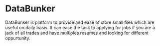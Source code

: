 # DataBunker

DataBunker is platform to provide and ease of store small files which are useful on daily basis. It can ease the task to applying for jobs if you are a jack of all trades and have multiples resumes and looking for different oppurtunity. 
